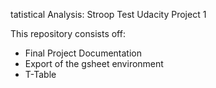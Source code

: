 tatistical Analysis: Stroop Test Udacity Project 1

This repository consists off:
  - Final Project Documentation 
  - Export of the gsheet environment
  - T-Table

